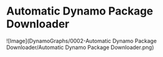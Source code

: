 
# Automatic Dynamo Package Downloader

﻿![Image](DynamoGraphs/0002-Automatic Dynamo Package Downloader/Automatic Dynamo Package Downloader.png)
